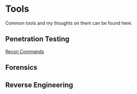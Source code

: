# Tools

Common tools and my thoughts on them can be found here.

## Penetration Testing

[Recon Commands](/resources/recommands.md)

## Forensics

## Reverse Engineering
